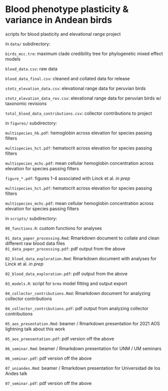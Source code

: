 # Blood phenotype plasticity & variance in Andean birds

scripts for blood plasticity and elevational range project 

in `data/` subdirectory:    

`birds_mcc.tre`: maximum clade credibility tree for phylogenetic mixed effect models  

`blood_data.csv`: raw data   

`blood_data_final.csv`: cleaned and collated data for release  

`stotz_elevation_data.csv`: elevational range data for peruvian birds   

`stotz_elevation_data_rev.csv`: elevational range data for peruvian birds w/ taxonomic revisions  

`total_blood_data_contributions.csv`: collector contributions to project  

in `figures/` subdirectory:   

`multispecies_hb.pdf`: hemoglobin across elevation for species passing filters  

`multispecies_hct.pdf`: hematocrit across elevation for species passing filters  

`multispecies_mchc.pdf`: mean cellular hemoglobin concentration across elevation for species passing filters  

`figure_*.pdf`: figures 1-4 associated with Linck et al. *in prep*  

`multispecies_hct.pdf`: hematocrit across elevation for species passing filters  

`multispecies_mchc.pdf`: mean cellular hemoglobin concentration across elevation for species passing filters  

in `scripts/` subdirectory:    

`00_functions.R`: custom functions for analyses   

`01_data_paper_processing.Rmd`: Rmarkdown document to collate and clean different raw blood data files  
`01_data_paper_processing.pdf`: pdf output from the above  

`02_blood_data_exploration.Rmd`: Rmarkdown document with analyses for Linck et al. *in prep*  

`02_blood_data_exploration.pdf`: pdf output from the above  

`03_models.R`: script for `brms` model fitting and output export  
 
`04_collector_contributions.Rmd`: Rmarkdown document for analyzing collector contributions  

`04_collector_contributions.pdf`: pdf output from analyzing collector contributions  

`05_aos_presentation.Rmd`: beamer / Rmarkdown presentation for 2021 AOS lightning talk about this work

`05_aos_preesentation.pdf`: pdf version off the above  

`06_seminar.Rmd`:  beamer / Rmarkdown presentation for UNM / UM seminars  

`06_seminar.pdf`: pdf version off the above   

`07_uniandes.Rmd`:  beamer / Rmarkdown presentation for Universidad de los Andes talk  

`07_seminar.pdf`: pdf version off the above   

